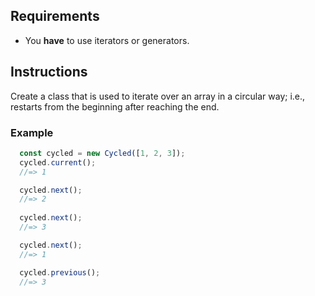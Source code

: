 ## Requirements
- You **have** to use iterators or generators.

## Instructions

Create a class that is used to iterate over an array in a circular way;
i.e., restarts from the beginning after reaching the end.

### Example

```js
  const cycled = new Cycled([1, 2, 3]);
  cycled.current();
  //=> 1

  cycled.next();
  //=> 2
  
  cycled.next();
  //=> 3

  cycled.next();
  //=> 1

  cycled.previous();
  //=> 3
```